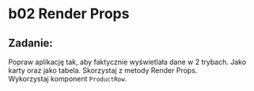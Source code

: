 # b02 Render Props

## Zadanie:
Popraw aplikację tak, aby faktycznie wyświetlała dane w 2 trybach. Jako karty oraz jako tabela. Skorzystaj z metody Render Props.  
Wykorzystaj komponent `ProductRow`.

